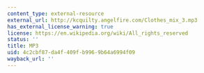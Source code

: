 ```yaml
---
content_type: external-resource
external_url: http://kcquilty.angelfire.com/Clothes_mix_3.mp3
has_external_license_warning: true
license: https://en.wikipedia.org/wiki/All_rights_reserved
status: ''
title: MP3
uid: 4c2cbf87-da4f-409f-b996-9b64a6994f09
wayback_url: ''
---
```

